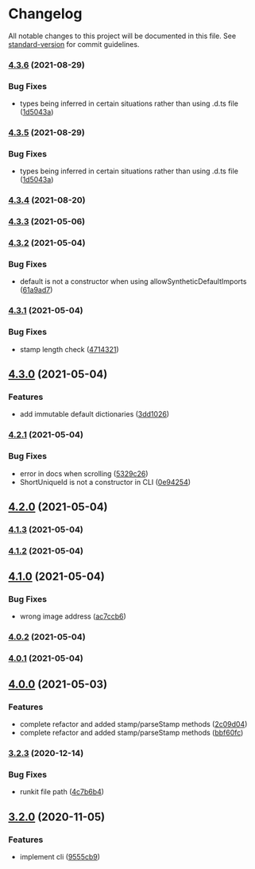 # Changelog

All notable changes to this project will be documented in this file. See [standard-version](https://github.com/conventional-changelog/standard-version) for commit guidelines.

### [4.3.6](https://github.com/jeanlescure/short-unique-id/compare/v4.3.4...v4.3.6) (2021-08-29)


### Bug Fixes

* types being inferred in certain situations rather than using .d.ts file ([1d5043a](https://github.com/jeanlescure/short-unique-id/commit/1d5043a8d3ec894327213e96425571ce825a047b))

### [4.3.5](https://github.com/jeanlescure/short-unique-id/compare/v4.3.4...v4.3.5) (2021-08-29)


### Bug Fixes

* types being inferred in certain situations rather than using .d.ts file ([1d5043a](https://github.com/jeanlescure/short-unique-id/commit/1d5043a8d3ec894327213e96425571ce825a047b))

### [4.3.4](https://github.com/jeanlescure/short-unique-id/compare/v4.3.2...v4.3.4) (2021-08-20)

### [4.3.3](https://github.com/jeanlescure/short-unique-id/compare/v4.3.2...v4.3.3) (2021-05-06)

### [4.3.2](https://github.com/jeanlescure/short-unique-id/compare/v4.3.1...v4.3.2) (2021-05-04)


### Bug Fixes

* default is not a constructor when using allowSyntheticDefaultImports ([61a9ad7](https://github.com/jeanlescure/short-unique-id/commit/61a9ad7324f4f69c69ca6ab16fa69775c0949ec9))

### [4.3.1](https://github.com/jeanlescure/short-unique-id/compare/v4.3.0...v4.3.1) (2021-05-04)


### Bug Fixes

* stamp length check ([4714321](https://github.com/jeanlescure/short-unique-id/commit/47143219a0c33e98addd319e58ca6d3ab29f7ef9))

## [4.3.0](https://github.com/jeanlescure/short-unique-id/compare/v4.2.1...v4.3.0) (2021-05-04)


### Features

* add immutable default dictionaries ([3dd1026](https://github.com/jeanlescure/short-unique-id/commit/3dd10269ea02f563808df99a92c527f686e3aa0d))

### [4.2.1](https://github.com/jeanlescure/short-unique-id/compare/v4.2.0...v4.2.1) (2021-05-04)


### Bug Fixes

* error in docs when scrolling ([5329c26](https://github.com/jeanlescure/short-unique-id/commit/5329c26ba1aa2b866c5e71ebf567a4ab2a4e23d9))
* ShortUniqueId is not a constructor in CLI ([0e94254](https://github.com/jeanlescure/short-unique-id/commit/0e94254c91fd731b83069eca0442bcaca2f19b36))

## [4.2.0](https://github.com/jeanlescure/short-unique-id/compare/v4.1.3...v4.2.0) (2021-05-04)

### [4.1.3](https://github.com/jeanlescure/short-unique-id/compare/v4.1.2...v4.1.3) (2021-05-04)

### [4.1.2](https://github.com/jeanlescure/short-unique-id/compare/v4.1.0...v4.1.2) (2021-05-04)

## [4.1.0](https://github.com/jeanlescure/short-unique-id/compare/v4.0.2...v4.1.0) (2021-05-04)


### Bug Fixes

* wrong image address ([ac7ccb6](https://github.com/jeanlescure/short-unique-id/commit/ac7ccb600dedfcaccbde2cfd7aca2047262dc440))

### [4.0.2](https://github.com/jeanlescure/short-unique-id/compare/v4.0.1...v4.0.2) (2021-05-04)

### [4.0.1](https://github.com/jeanlescure/short-unique-id/compare/v4.0.0...v4.0.1) (2021-05-04)

## [4.0.0](https://github.com/jeanlescure/short-unique-id/compare/v3.0.0-rc1...v4.0.0) (2021-05-03)


### Features

* complete refactor and added stamp/parseStamp methods ([2c09d04](https://github.com/jeanlescure/short-unique-id/commit/2c09d04fb7fc616e016b371e4265cf4e46d48416))
* complete refactor and added stamp/parseStamp methods ([bbf60fc](https://github.com/jeanlescure/short-unique-id/commit/bbf60fc309a3c80a3b869656a7c754752939f2bc))

### [3.2.3](https://github.com/jeanlescure/short-unique-id/compare/v3.2.0...v3.2.3) (2020-12-14)


### Bug Fixes

* runkit file path ([4c7b6b4](https://github.com/jeanlescure/short-unique-id/commit/4c7b6b43809d8e504d2d340f49611d64ea21ef1c))

## [3.2.0](https://github.com/jeanlescure/short-unique-id/compare/v3.0.5...v3.2.0) (2020-11-05)


### Features

* implement cli ([9555cb9](https://github.com/jeanlescure/short-unique-id/commit/9555cb9b1de9d521ad2a7760be963fc178b62d63))
